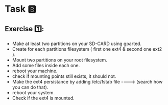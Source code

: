 # Task 🅱️

## Exercise 1️⃣:
- Make at least two partitions on your SD-CARD using gparted.
- Create for each partitions filesystem ( first one ext4 & second one ext2 ).
- Mount two partitions on your root filesystem.
- Add some files inside each one.
- reboot your machine.
- check if mounting points still exists, it should not.
- Make the ext4 persistance by adding /etc/fstab file ----> (search how you can do that).
- reboot your system.
- Check if the ext4 is mounted.

  
